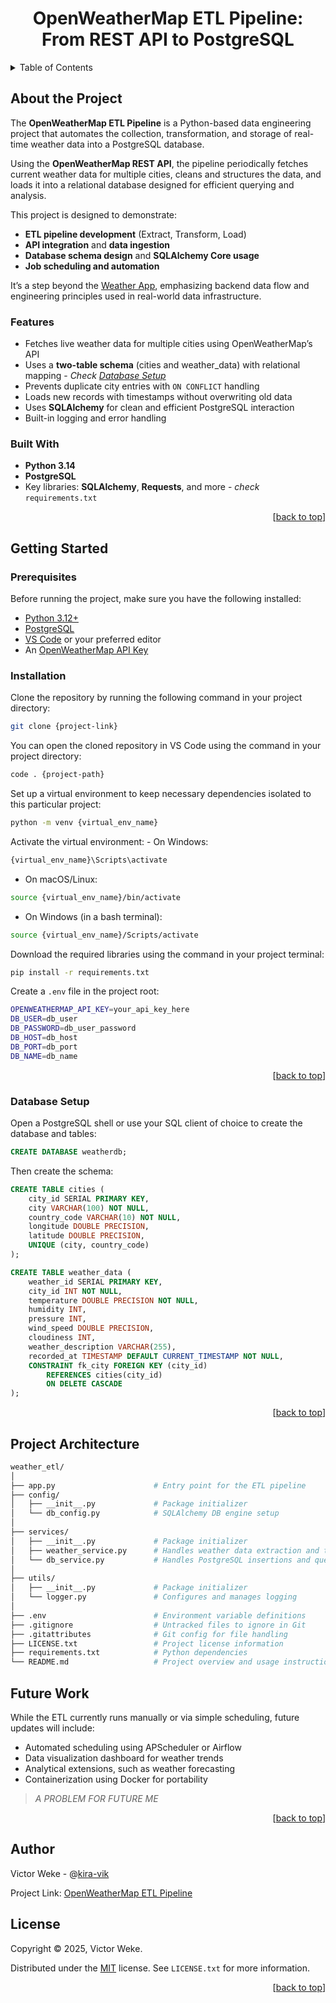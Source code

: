 <h1 align="center">OpenWeatherMap ETL Pipeline: From REST API to PostgreSQL</h1>
<a name="readme-top"></a>

<!-- TABLE OF CONTENTS -->
<details>
  <summary>Table of Contents</summary>
  <ol>
    <li>
      <a href="#about-the-project">About The Project</a>
      <ul>
        <li><a href="#features">Features</a></li>
        <li><a href="#built-with">Built With</a></li>
      </ul>
    </li>
    <li>
      <a href="#getting-started">Getting Started</a>
      <ul>
        <li><a href="#prerequisites">Prerequisites</a></li>
        <li><a href="#installation">Installation</a></li>
        <li><a href="#database-setup">Database Setup</a></li>
      </ul>
    </li>
    <li><a href="#project-architecture">Project Architecture</a></li>
    <li><a href="#future-work">Future Work</a></li>
    <li><a href="#author">Author</a></li>
    <li><a href="#license">License</a></li>
  </ol>
</details>

## About the Project

The **OpenWeatherMap ETL Pipeline** is a Python-based data engineering project that automates the collection, transformation, and storage of real-time weather data into a PostgreSQL database.

Using the **OpenWeatherMap REST API**, the pipeline periodically fetches current weather data for multiple cities, cleans and structures the data, and loads it into a relational database designed for efficient querying and analysis.

This project is designed to demonstrate:

- **ETL pipeline development** (Extract, Transform, Load)
- **API integration** and **data ingestion**
- **Database schema design** and **SQLAlchemy Core usage**
- **Job scheduling and automation**

It’s a step beyond the [Weather App](https://github.com/kira-vik/weather-app-api-project), emphasizing backend data flow and engineering principles used in real-world data infrastructure.

### Features

- Fetches live weather data for multiple cities using OpenWeatherMap’s API
- Uses a **two-table schema** (cities and weather_data) with relational mapping - _Check <a href="#database-setup">Database Setup</a>_
- Prevents duplicate city entries with `ON CONFLICT` handling
- Loads new records with timestamps without overwriting old data
- Uses **SQLAlchemy** for clean and efficient PostgreSQL interaction
- Built-in logging and error handling

### Built With

- **Python 3.14**
- **PostgreSQL**
- Key libraries: **SQLAlchemy**, **Requests**, and more - _check_ `requirements.txt`

<p align="right">
  [<a href="#readme-top">back to top</a>]
</p>

## Getting Started

### Prerequisites

Before running the project, make sure you have the following installed:

- [Python 3.12+](https://www.python.org/downloads/)
- [PostgreSQL](https://www.postgresql.org/download/)
- [VS Code](https://code.visualstudio.com/) or your preferred editor
- An [OpenWeatherMap API Key](https://openweathermap.org/api)

### Installation

Clone the repository by running the following command in your project directory:

```bash
git clone {project-link}
```

You can open the cloned repository in VS Code using the command in your project directory:

```bash
code . {project-path}
```

Set up a virtual environment to keep necessary dependencies isolated to this particular project:

```bash
python -m venv {virtual_env_name}
```

Activate the virtual environment: - On Windows:

```bash
{virtual_env_name}\Scripts\activate
```

- On macOS/Linux:

```bash
source {virtual_env_name}/bin/activate
```

- On Windows (in a bash terminal):

```bash
source {virtual_env_name}/Scripts/activate
```

Download the required libraries using the command in your project terminal:

```bash
pip install -r requirements.txt
```

Create a `.env` file in the project root:

```bash
OPENWEATHERMAP_API_KEY=your_api_key_here
DB_USER=db_user
DB_PASSWORD=db_user_password
DB_HOST=db_host
DB_PORT=db_port
DB_NAME=db_name
```

<p align="right">
  [<a href="#readme-top">back to top</a>]
</p>

### Database Setup

Open a PostgreSQL shell or use your SQL client of choice to create the database and tables:

```sql
CREATE DATABASE weatherdb;
```

Then create the schema:

```sql
CREATE TABLE cities (
    city_id SERIAL PRIMARY KEY,
    city VARCHAR(100) NOT NULL,
    country_code VARCHAR(10) NOT NULL,
    longitude DOUBLE PRECISION,
    latitude DOUBLE PRECISION,
    UNIQUE (city, country_code)
);

CREATE TABLE weather_data (
    weather_id SERIAL PRIMARY KEY,
    city_id INT NOT NULL,
    temperature DOUBLE PRECISION NOT NULL,
    humidity INT,
    pressure INT,
    wind_speed DOUBLE PRECISION,
    cloudiness INT,
    weather_description VARCHAR(255),
    recorded_at TIMESTAMP DEFAULT CURRENT_TIMESTAMP NOT NULL,
    CONSTRAINT fk_city FOREIGN KEY (city_id)
        REFERENCES cities(city_id)
        ON DELETE CASCADE
);
```

<p align="right">
  [<a href="#readme-top">back to top</a>]
</p>

## Project Architecture

```bash
weather_etl/
│
├── app.py                      # Entry point for the ETL pipeline
├── config/
│   ├── __init__.py             # Package initializer
│   └── db_config.py            # SQLAlchemy DB engine setup
│
├── services/
│   ├── __init__.py             # Package initializer
│   ├── weather_service.py      # Handles weather data extraction and transformation
│   └── db_service.py           # Handles PostgreSQL insertions and queries
│
├── utils/
│   ├── __init__.py             # Package initializer
│   └── logger.py               # Configures and manages logging
│
├── .env                        # Environment variable definitions
├── .gitignore                  # Untracked files to ignore in Git
├── .gitattributes              # Git config for file handling
├── LICENSE.txt                 # Project license information
├── requirements.txt            # Python dependencies
└── README.md                   # Project overview and usage instructions
```

## Future Work

While the ETL currently runs manually or via simple scheduling, future updates will include:

- Automated scheduling using APScheduler or Airflow
- Data visualization dashboard for weather trends
- Analytical extensions, such as weather forecasting
- Containerization using Docker for portability

 > _A PROBLEM FOR FUTURE ME_

 <p align="right">
  [<a href="#readme-top">back to top</a>]
</p>

  <!--AUTHOR-->
## Author

  Victor Weke - @[kira-vik](https://github.com/kira-vik)

  Project Link: [OpenWeatherMap ETL Pipeline](https://github.com/kira-vik/OpenWeatherMap-ETL-Pipeline)
  
  <!--LICENSE-->
## License
  
  Copyright © 2025, Victor Weke.
  
  Distributed under the [MIT](https://choosealicense.com/licenses/mit/) license. See `LICENSE.txt` for more information.

<p align="right">
  [<a href="#readme-top">back to top</a>]
</p>
